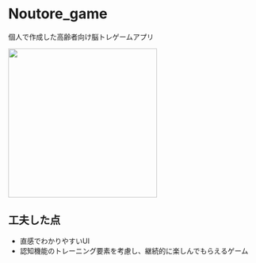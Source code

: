 # Noutore_game

個人で作成した高齢者向け脳トレゲームアプリ

<img src="https://github.com/aozam3/Noutore_game/assets/65112280/af22e935-0e25-4d15-b952-9546d1dc5309.png" width="300">

## 工夫した点
* 直感でわかりやすいUI
* 認知機能のトレーニング要素を考慮し、継続的に楽しんでもらえるゲーム

